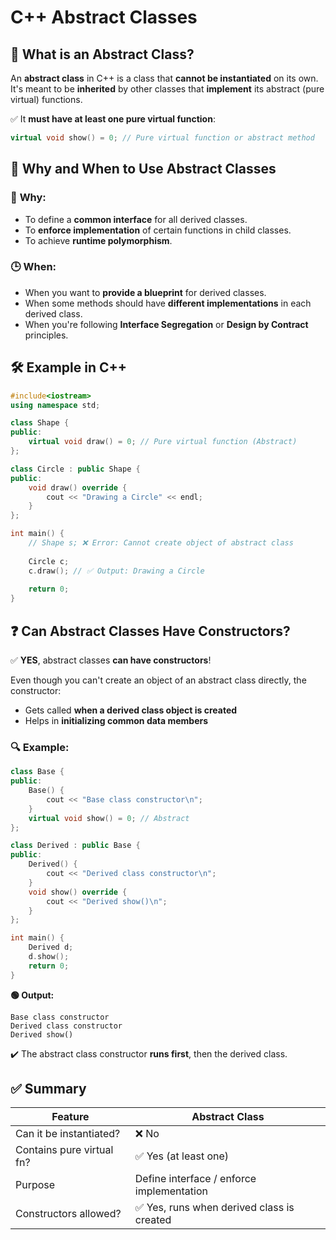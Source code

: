 # C++ Abstract Classes

## 🧩 What is an Abstract Class?

An **abstract class** in C++ is a class that **cannot be instantiated** on its own. It's meant to be **inherited** by other classes that **implement** its abstract (pure virtual) functions.

✅ It **must have at least one pure virtual function**:

```cpp
virtual void show() = 0; // Pure virtual function or abstract method
```

## 🧠 Why and When to Use Abstract Classes

### 🎯 **Why:**
* To define a **common interface** for all derived classes.
* To **enforce implementation** of certain functions in child classes.
* To achieve **runtime polymorphism**.

### 🕒 **When:**
* When you want to **provide a blueprint** for derived classes.
* When some methods should have **different implementations** in each derived class.
* When you're following **Interface Segregation** or **Design by Contract** principles.

## 🛠️ Example in C++

```cpp
#include<iostream>
using namespace std;

class Shape {
public:
    virtual void draw() = 0; // Pure virtual function (Abstract)
};

class Circle : public Shape {
public:
    void draw() override {
        cout << "Drawing a Circle" << endl;
    }
};

int main() {
    // Shape s; ❌ Error: Cannot create object of abstract class
    
    Circle c;
    c.draw(); // ✅ Output: Drawing a Circle
    
    return 0;
}
```

## ❓ Can Abstract Classes Have Constructors?

✅ **YES**, abstract classes **can have constructors**!

Even though you can't create an object of an abstract class directly, the constructor:
* Gets called **when a derived class object is created**
* Helps in **initializing common data members**

### 🔍 Example:

```cpp
class Base {
public:
    Base() {
        cout << "Base class constructor\n";
    }
    virtual void show() = 0; // Abstract
};

class Derived : public Base {
public:
    Derived() {
        cout << "Derived class constructor\n";
    }
    void show() override {
        cout << "Derived show()\n";
    }
};

int main() {
    Derived d;
    d.show();
    return 0;
}
```

**🟢 Output:**
```
Base class constructor
Derived class constructor
Derived show()
```

✔️ The abstract class constructor **runs first**, then the derived class.

## ✅ Summary

| Feature | Abstract Class |
|---------|---------------|
| Can it be instantiated? | ❌ No |
| Contains pure virtual fn? | ✅ Yes (at least one) |
| Purpose | Define interface / enforce implementation |
| Constructors allowed? | ✅ Yes, runs when derived class is created |
